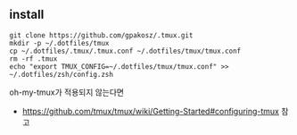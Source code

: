 ## install

```shell
git clone https://github.com/gpakosz/.tmux.git
mkdir -p ~/.dotfiles/tmux
cp ~/.dotfiles/.tmux/.tmux.conf ~/.dotfiles/tmux/tmux.conf
rm -rf .tmux
echo "export TMUX_CONFIG=~/.dotfiles/tmux/tmux.conf" >> ~/.dotfiles/zsh/config.zsh
```

oh-my-tmux가 적용되지 않는다면

- https://github.com/tmux/tmux/wiki/Getting-Started#configuring-tmux 참고
